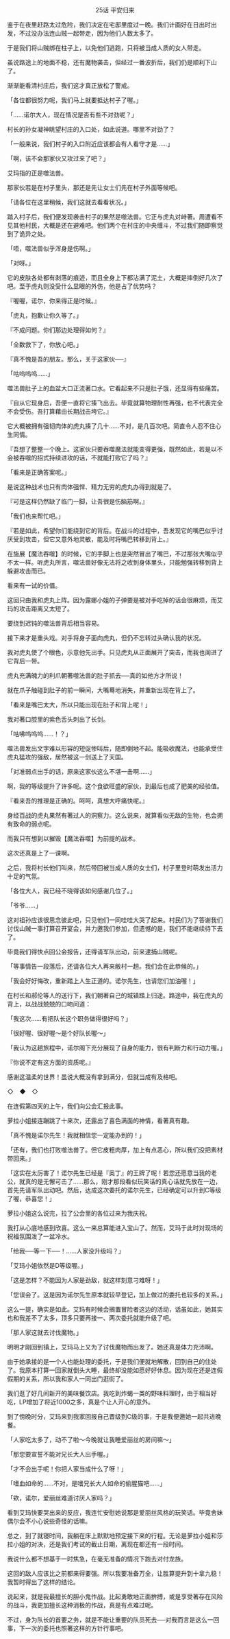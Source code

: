 <p align="center">25话 平安归来</p>

鉴于在夜里赶路太过危险，我们决定在宅邸里度过一晚。我们计画好在日出时出发，不过没办法连山贼一起带走，因为他们人数太多了。

于是我们将山贼绑在柱子上，以免他们逃跑，只将被当成人质的女人带走。

虽说路途上的地面不稳，还有魔物袭击，但经过一番波折后，我们仍是顺利下山了。

渐渐能看清村庄后，我们这才真正放松了警戒。

「各位都很努力呢，我们马上就要抵达村子了喔。」

「……诺尔大人，现在情况是否有些不对劲呢？」

村长的孙女凝神眺望村庄的入口处，如此说道。哪里不对劲了？

「一般来说，我们村子的入口附近应该都会有人看守才是……」

「啊，该不会那家伙又攻过来了吧？」

艾玛指的正是噬法兽。

那家伙若是在村子里头，那还是先让女士们先在村子外面等候吧。

「请各位在这里稍候，我们这就去看看状况。」

踏入村子后，我们便发现袭击村子的果然是噬法兽。它正与虎丸对峙著。周遭看不见其他村民，大概是还在避难吧。他们两个在村庄的中央缠斗，不过我们随即察觉到了诡异之处。

「唔，噬法兽似乎浑身是伤啊。」

「对呀。」

它的皮肤各处都有剥落的痕迹，而且全身上下都沾满了泥土，大概是摔倒好几次了吧。至于虎丸则没受什么显眼的外伤，他是占了优势吗？

『喔喔，诺尔，你来得正是时候。』

「虎丸，抱歉让你久等了。」

『不成问题。你们那边处理得如何？』

「全数救下了，你放心吧。」

『真不愧是吾的朋友。那么，关于这家伙──』

「咕呜呜呜……」

噬法兽肚子上的血盆大口正流著口水。它看起来不只是肚子饿，还显得有些痛苦。

『自从它现身后，吾便一直将它揍飞出去。毕竟就算物理耐性再强，也不代表完全不会受伤。吾打算藉由长期战击垮它。』

它大概被拥有强韧肉体的虎丸揍了几十……不对，是几百次吧。简直令人忍不住心生同情。

『吾想了整整一个晚上。这家伙只要吞噬魔法就能变得更强，既然如此，若是以不会被吞噬的招式持续进攻的话，不就能打败它了吗？』

「看来是正确答案呢。」

是说这种战术也只有肉体强悍、精力无穷的虎丸办得到就是了。

『可是这样仍然缺了临门一脚，让吾很是伤脑筋啊。』

「我们也来帮忙吧。」

『若是如此，希望你们能绕到它的背后。在战斗的过程中，吾发现它的嘴巴似乎讨厌受到攻击，但它又意外地灵敏，能及时将嘴巴转移到背上。』

在施展【魔法吞噬】的时候，它的手脚上也是突然冒出了嘴巴，不过那张大嘴似乎不太一样。听虎丸所言，噬法兽好像无法将之收到身体里头，只能勉强转移到背上躲避攻击而已。

看来有一试的价值。

这回只由我和虎丸上阵。因为露娜小姐的子弹要是被对手吃掉的话会很麻烦，而艾玛的攻击距离又太短了。

要绕到迟钝的噬法兽背后相当容易。

接下来才是重头戏。对手将身子面向虎丸，但仍不忘转过头确认我的状况。

我对虎丸使了个眼色，示意他先出手。只见虎丸从正面展开了突击，而我也阆进了它背后一带。

虎丸充满魄力的利爪朝著噬法兽的肚子抓去──真的如他方才所说！

就在爪子触碰到肚子的前一瞬间，大嘴蓦地消失，并重新出现在背上了。

「看来是嘴巴太大，所以只能出现在肚子和背上呢！」

我对著口腔里的紫色舌头刺出了长剑。

「咕咈呜呜呜……！？」

噬法兽发出文字难以形容的短促惨叫后，随即倒地不起。能吸收魔法，也能承受住虎丸猛攻的强敌，居然被这一剑送上了天国。

「对准弱点出手的话，原来这家伙这么不堪一击啊……」

啊，我的等级提升了许多呢。这个食欲旺盛的家伙，到最后也成了肥美的经验值。

『看来吾的推理是正确的。呵呵，真想大呼痛快呢。』

身经百战的虎丸果然有著过人的洞察力。这么说来，就算看似无敌的生物，也会拥有致命的弱点呢。

而我只有想到以摧毁【魔法吞噬】为前提的战术。

这次还真是上了一课啊。

之后，我将村长他们叫来，然后带回被当成人质的女士们，村子里登时萌发出活力十足的气氛。

「各位大人，我已经不晓得该如何感谢几位了。」

「爷爷……」

这对祖孙应该很思念彼此吧，只见他们一同哇哇大哭了起来。村民们为了答谢我们讨伐山贼一事打算召开宴会，并力邀我们参加，但遗憾的是，我们不能继续待下去了。

毕竟我们得快点回公会报告，还得请军队出动，前来逮捕山贼呢。

「等事情告一段落后，还请各位大人再来敝村一趟。我们会在此恭候的。」

「我会好好悔改，重新踏上人生正道的。诺尔先生，也请您们加油喔！」

在村长和郝伦等人的送行下，我们朝著自己的城镇踏上归途。路途中，我在虎丸的背上，以战战兢兢的口吻问道：

「我这次……有把队长这个职务做得很好吗？」

「很好喔、很好喔～是个好队长喔～」

「我认为这趟旅程中，诺尔阁下充分展现了自身的能力，很有判断力和行动力喔。」

『你说不定有这方面的资质呢。』

感谢这温柔的世界！虽说大概没有拿到满分，但就当成有及格吧。

◇　◆　◇

在连假第四天的上午，我们向公会汇报此事。

萝拉小姐接连蹦跳了十来次，还露出了喜色满面的神情，看著真有趣。

「真不愧是诺尔先生！我就相信您一定能办到的！」

「还有，我们也打败噬法兽了。但它皮粗肉厚，加上有点恶心，所以我们没把素材带回来。」

「这实在太厉害了！诺尔先生已经是『奥丁』的王牌了呢！若您还愿意当我的老公，就真的是无懈可击了……那么，刚才那段看似玩笑话的真心话就先放在一边，首先先请军队出动吧。然后，达成这次委托的诺尔先生，已经确定可以升到C等级了喔，恭喜您！」

萝拉小姐这么说完，拉了公会里的各位过来为我庆祝。

我打从心底地感到欣喜。这么一来总算能进入宝山了。然而，艾玛于此时对现场的祝福氛围泼了一盆冷水。

「给我──等一下──！……人家没升级吗？」

「艾玛小姐依然是D等级喔。」

「这是怎样？不能因为人家是劲敌，就这样刻意刁难呀！」

「您误会了。这是因为诺尔先生原本就较早登记，加上做过的委托也较多的关系。」

这么一提，确实是如此。艾玛有时候会搁置冒险者这边的活动，话虽如此，她其实也和我差不了太多，顶多只要再接一、两次委托就能升级了吧。

「那人家这就去讨伐魔物。」

明明才刚回到镇上，艾玛马上又为了讨伐魔物而出发了。她还真是体力充沛啊。

由于她承接的是一个人也能处理的委托，于是我们便就地解散，回到自己的住处了。我原本打算一回家就倒头大睡，最终却没能如愿好好休息。因为现在还是连假假期的关系，所以我和家人一同出门逛街了。

我们逛了好几间新开的美味餐饮店。我吃到炸蝎一类的野味料理时，由于相当好吃，LP增加了将近1000之多，真是个让人开心的意外。

到了傍晚时分，艾玛来到我家回报自己晋级到C级的事，于是我便邀她一起共进晚餐。

「人家吃太多了，动不了啦～今晚就让我睡爱丽丝的房间嘛～」

「那您要宣誓不能对兄长大人出手喔。」

「才不会出手呢！你把人家当成什么了呀！」

「嗜血如命的……不对，是嗜兄长大人如命的偷腥猫吧……」

「欸，诺尔，爱丽丝难道讨厌人家吗？」

看到艾玛快要哭出来的反应，我连忙安慰她说那是爱丽丝风格的玩笑话。毕竟舍妹偶尔会不小心说些奇怪的话嘛。

总之，到了就寝时间，我躺在床上默默地预定接下来的行程。无论是萝拉小姐和莎拉小姐的对决，还是我们考试的截止日期，离现在都还有一段时间。

我说什么都不想基于一时焦急，在毫无准备的情况下跑去对付龙族。

这回的敌人应该比之前都来得要强。所以我要准备万全，让胜算提升到十拿九稳！我暂时得出了这样的结论。

说起来，就是我最擅长的胆小鬼作战。比起勇敢地正面拚搏，或是享受著存在风险的战斗，我更加擅长这种消极的作战，真是有点难过呢。

不过，身为队长的首要之务，就是不能让重要的队员死去──对我而言是这么一回事，下一次的委托也照著这样的方针行事吧。

